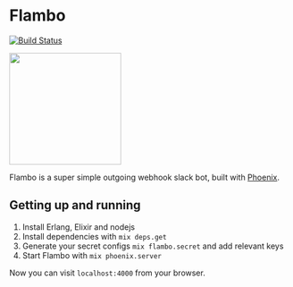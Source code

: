 # Flambo
[![Build Status](https://semaphoreci.com/api/v1/cschiewek/flambo/branches/master/badge.svg)](https://semaphoreci.com/cschiewek/flambo)

<img src="http://orig12.deviantart.net/bfcb/f/2013/162/f/b/flambo_by_darkhatboy-d68ln2x.png" height="200px" />

Flambo is a super simple outgoing webhook slack bot, built with [Phoenix](http://phoenixframework.org).

## Getting up and running
1. Install Erlang, Elixir and nodejs
2. Install dependencies with `mix deps.get`
3. Generate your secret configs `mix flambo.secret` and add relevant keys
3. Start Flambo with `mix phoenix.server`

Now you can visit `localhost:4000` from your browser.
